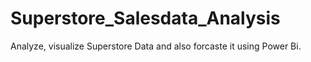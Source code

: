 # Superstore_Salesdata_Analysis
Analyze, visualize Superstore Data and also forcaste it using Power Bi.
